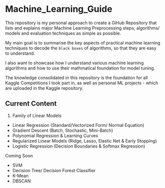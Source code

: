 # Machine_Learning_Guide
This repository is my personal approach to create a GiHub Repository that lists and explains major Machine Learning Preprocessing steps, algorithms/ models and evaluation techniques as simple as possible.

My main goal is to summarise the key aspects of practical machine learning techniques to decode the `black boxes` of algorithms, so that they are easy to understand.

I also want to showcase how I understand various machine learning algorithms and how to use their mathmatical foundation for model tuning. 

The knowledge consolidated in this repository is the foundation for all Kaggle Competitions I took part in, as well as personal ML projects - which are uploaded in the Kaggle repository.

## Current Content
1. Family of Linear Models
- Linear Regression (Standard/Vectorized Form/ Normal Equation)
- Gradient Descent (Batch, Stochastic, Mini-Batch)
- Polynomial Regression & Learning Curves
- Regularized Linear Models (Ridge, Lasso, Elastic Net & Early Stopping)
- Logistic Regression (Decision Boundaries & Softmax Regression)

Coming Soon
- SVM
- Decision Tree/ Decision Forest Classifier
- K-Mean
- DBSCAN
